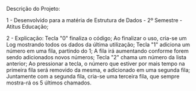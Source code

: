 Descrição do Projeto: 

1 - Desenvolvido para a matéria de Estrutura de Dados - 2º Semestre - Atitus Educação;

2 - Explicação:
  Tecla "0" finaliza o código;
    Ao finalizar o uso, cria-se um Log mostrando todos os dados da última utilização;
  Tecla "1" adiciona um número em uma fila, partindo do 1;
    A fila irá aumentando conforme forem sendo adicionados novos números;
  Tecla "2" chama um número da lista anterior;
    Ao pressionar a tecla, o número que estiver por mais tempo na primeira fila será removido da mesma, e adicionado em uma segunda fila;
    Juntamente com a segunda fila, cria-se uma terceira fila, que sempre mostra-rá os 5 últimos chamados.
